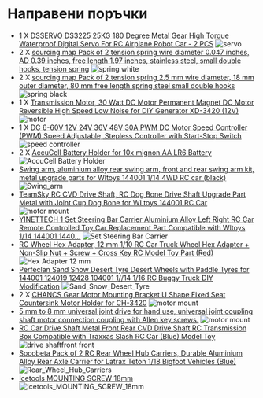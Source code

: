 # Направени поръчки
- 1 X [DSSERVO DS3225 25KG 180 Degree Metal Gear High Torque Waterproof Digital Servo For RC Airplane Robot Car - 2 PCS](https://www.banggood.com/DSSERVO-DS3225-25KG-180-Degree-Metal-Gear-High-Torque-Waterproof-Digital-Servo-For-RC-Airplane-Robot-Car-p-1353688.html?utm_design=18&utm_email=1674206403_2324&utm_source=emarsys&utm_medium=Shipoutinform190813&utm_campaign=trigger-logistics&utm_content=leander&sc_src=email_2671705&sc_eh=b96dad2bacca38851&sc_llid=35655235&sc_lid=104858042&sc_uid=gvOKB1yZRT&cur_warehouse=CN) ![servo](./to_buy_images/servo.jpg)
- 2 X [sourcing map Pack of 2 tension spring wire diameter 0.047 inches, AD 0.39 inches, free length 1.97 inches, stainless steel, small double hooks, tension spring](https://www.amazon.de/-/en/gp/product/B07PDYGMHY/ref=ox_sc_act_image_1?smid=AQ1IBDB6G2RRD&psc=1) ![spring white](./to_buy_images/spring_white.jpg)
- 2 X [sourcing map Pack of 2 tension spring 2.5 mm wire diameter, 18 mm outer diameter, 80 mm free length spring steel small double hooks](https://www.amazon.de/-/en/sourcing-tension-spring-diameter-length/dp/B06XGHF2L5/ref=d_pd_sbs_sccl_2_2/259-6590672-7847642?pd_rd_w=Y9X3V&content-id=amzn1.sym.e240add7-999b-4e0b-8c0e-340ec2846a97&pf_rd_p=e240add7-999b-4e0b-8c0e-340ec2846a97&pf_rd_r=YH1YPBF4FTTJ8BZRD7X5&pd_rd_wg=rFOCh&pd_rd_r=c7f826f4-49d9-46d3-856e-469bd2ecaabb&pd_rd_i=B06XGHF2L5&psc=1) ![spring black](./to_buy_images/spring_black.jpg)
- 1 X [Transmission Motor, 30 Watt DC Motor Permanent Magnet DC Motor Reversible High Speed Low Noise for DIY Generator XD-3420 (12V)](https://www.amazon.de/-/en/Transmission-Permanent-Reversible-Generator-XD-3420/dp/B07MNSBCHS/ref=sr_1_4?crid=3ALA68RPPINHK&keywords=Gleichstrommotor+mit+hohem+Drehmoment%2C+12+V%2C+3500+U%2Fmin%2C+Dauermagnetmotor+mit+hoher+Drehzahl%2C+CW%2FCCW+%2812+V+DC+3500+U+%2F+min%29&qid=1675022326&sprefix=high+torque+dc+motor+12v+3500rpm+permanent+magnet+motor+high+speed+cw%2Fccw+12v+dc+3500rpm+%2Caps%2C1058&sr=8-4) ![motor](./to_buy_images/motor.jpg)
- 1 X [DC 6-60V 12V 24V 36V 48V 30A PWM DC Motor Speed Controller (PWM) Speed Adjustable, Stepless Controller with Start-Stop Switch](https://www.amazon.de/-/en/gp/product/B078TC3DTX/ref=ox_sc_act_image_1?smid=AUWJSTRS7M679&psc=1) ![speed controller](./to_buy_images/Speed_Controller.jpg)
- 2 X [AccuCell Battery Holder for 10x mignon AA LR6 Battery](https://www.amazon.de/-/en/AccuCell-Battery-Holder-mignon-LR6-Battery/dp/B001OWJ8B0/ref=sr_1_12?crid=17CCWNU51A5NL&keywords=10+aa+batteriehalter&qid=1675281169&s=ce-de&sprefix=10+aa+battery+holder%2Celectronics%2C104&sr=1-12) ![AccuCell Battery Holder](./to_buy_images/10aa_batteryholder.jpg)
- [Swing arm, aluminium alloy rear swing arm, front and rear swing arm kit, metal upgrade parts for Wltoys 144001 1/14 4WD RC car (black)](https://www.amazon.de/-/en/gp/product/B09KLX33MQ/ref=ox_sc_act_title_1?smid=AGJMSGB5XBURF&psc=1) ![Swing_arm](./to_buy_images/Swing_arm.jpg)
- [TeamSky RC CVD Drive Shaft, RC Dog Bone Drive Shaft Upgrade Part Metal with Joint Cup Dog Bone for WLtoys 144001 RC Car](https://www.amazon.de/-/en/gp/product/B0B7HR7RPS/ref=ox_sc_act_title_4?smid=A3F1Q6EJI2C8K1&psc=1) ![motor mount](./to_buy_images/driveshaft2.jpg)
- [YINETTECH 1 Set Steering Bar Carrier Aluminium Alloy Left Right RC Car Remote Controlled Toy Car Replacement Part Compatible with Wltoys 1/14 144001 1440…](https://www.amazon.de/-/en/gp/product/B0B5QSTMTX/ref=ox_sc_act_title_2?smid=A3UXNW85YX9QTH&psc=1) ![Set Steering Bar Carrier](./to_buy_images/Set_Steering_Bar_Carrier.jpg)
- [RC Wheel Hex Adapter, 12 mm 1/10 RC Car Truck Wheel Hex Adapter + Non-Slip Nut + Screw + Cross Key RC Model Toy Part (Red)](https://www.amazon.de/-/en/gp/product/B097C5C4CQ/ref=ox_sc_act_title_3?smid=A53Z8DEN51H5A&psc=1) ![Hex Adapter 12 mm](./to_buy_images/Hex_Adapter_12_mm.jpg)
- [Perfeclan Sand Snow Desert Tyre Desert Wheels with Paddle Tyres for 144001 124019 12428 104001 1//14 1/16 RC Buggy Truck DIY Modification](https://www.amazon.de/-/en/gp/product/B0B7B4FBD1/ref=ppx_yo_dt_b_asin_title_o01_s00?ie=UTF8&psc=1) ![Sand_Snow_Desert_Tyre](./to_buy_images/Sand_Snow_Desert_Tyre.jpg)
- 2 X [CHANCS Gear Motor Mounting Bracket U Shape Fixed Seat Countersink Motor Holder for CH-3420](https://www.amazon.de/dp/B07XXLNPZC/ref=sspa_dk_detail_4?pd_rd_i=B07XXLNPZC&pd_rd_w=ODQOK&content-id=amzn1.sym.f63cb723-41a5-4d60-97aa-9969c9663073&pf_rd_p=f63cb723-41a5-4d60-97aa-9969c9663073&pf_rd_r=DQZB74RP64GF3KBYT3QK&pd_rd_wg=WYX6Y&pd_rd_r=67845112-d356-493f-b094-08701bfd3a7d&s=industrial&sp_csd=d2lkZ2V0TmFtZT1zcF9kZXRhaWw&th=1)  ![motor mount](./to_buy_images/motor_mount.jpg)
- [5 mm to 8 mm universal joint drive for hand use, universal joint coupling shaft motor connection coupling with Allen key screws.](https://www.amazon.de/-/en/gp/product/B07P99778Q/ref=ox_sc_act_image_1?smid=A3QSVUBYAY7YVC&psc=1) ![motor mount](./to_buy_images/5-8mm-universal-joint-drive-blue.jpg)
- [RC Car Drive Shaft Metal Front Rear CVD Drive Shaft RC Transmission Box Compatible with Traxxas Slash RC Car (Blue) Model Toy](https://www.amazon.de/-/en/dp/B093CF4PYQ?psc=1&smid=ADFRM2EOXAU5Z&ref_=chk_typ_imgToDp) ![drive shaftfront front](./to_buy_images/drive-shaftfront-front.jpg)
- [Socobeta Pack of 2 RC Rear Wheel Hub Carriers, Durable Aluminium Alloy Rear Axle Carrier for Latrax Teton 1/18 Bigfoot Vehicles (Blue)](https://www.amazon.de/-/en/dp/B0B6F35HQ5?psc=1&smid=A1TO7CQ0590HJX&ref_=chk_typ_imgToDp) ![Rear_Wheel_Hub_Carriers](./to_buy_images/Rear_Wheel_Hub_Carriers.jpg)
- [Icetools MOUNTING SCREW 18mm](https://www.funsport.de/icetools-mounting-screw-18-mm?number=IC667206) ![Icetools_MOUNTING_SCREW_18mm](./to_buy_images/Icetools_MOUNTING_SCREW_18mm.jpg)